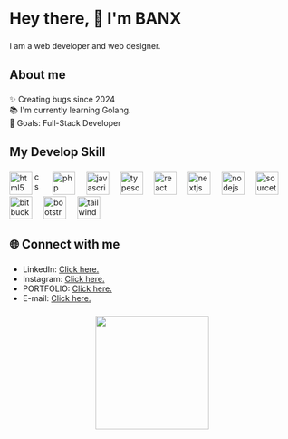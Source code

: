 <h1 align="left">Hey there, 👋 I'm BANX</h1>

###

<p align="left">I am a web developer and web designer.</p>

###

<h2 align="left">About me</h2>

###

<p align="left">✨ Creating bugs since 2024<br>📚 I'm currently learning Golang.<br>🎯 Goals: Full-Stack Developer</p>

###

<h2 align="left">My Develop Skill</h2>

###

<div align="left">
  <img src="https://cdn.jsdelivr.net/gh/devicons/devicon/icons/html5/html5-original.svg" height="40" alt="html5 logo"  />
  <img src="https://cdn.jsdelivr.net/gh/devicons/devicon/icons/css3/css3-original.svg" width="12" height="40" alt="css3 logo"  />
  <img width="12" />
  <img src="https://cdn.jsdelivr.net/gh/devicons/devicon/icons/php/php-original.svg" height="40" alt="php logo"  />
  <img width="12" />
  <img src="https://cdn.jsdelivr.net/gh/devicons/devicon/icons/javascript/javascript-original.svg" height="40" alt="javascript logo"  />
  <img width="12" />
  <img src="https://cdn.jsdelivr.net/gh/devicons/devicon/icons/typescript/typescript-original.svg" height="40" alt="typescript logo"  />
  <img width="12" />
  <img src="https://cdn.jsdelivr.net/gh/devicons/devicon/icons/react/react-original.svg" height="40" alt="react logo"  />
  <img width="12" />
  <img src="https://cdn.jsdelivr.net/gh/devicons/devicon/icons/nextjs/nextjs-original.svg" height="40" alt="nextjs logo"  />
  <img width="12" />
  <img src="https://cdn.jsdelivr.net/gh/devicons/devicon/icons/nodejs/nodejs-original.svg" height="40" alt="nodejs logo"  />
  <img width="12" />
  <img src="https://cdn.jsdelivr.net/gh/devicons/devicon/icons/sourcetree/sourcetree-original.svg" height="40" alt="sourcetree logo"  />
  <img width="12" />
  <img src="https://cdn.jsdelivr.net/gh/devicons/devicon/icons/bitbucket/bitbucket-original.svg" height="40" alt="bitbucket logo"  />
  <img width="12" />
  <img src="https://cdn.jsdelivr.net/gh/devicons/devicon/icons/bootstrap/bootstrap-original.svg" height="40" alt="bootstrap logo"  />
  <img width="12" />
  <img src="https://cdn.jsdelivr.net/gh/devicons/devicon/icons/tailwindcss/tailwindcss-original-wordmark.svg" height="40" alt="tailwindcss logo"  />
</div>

###

<h2 align="left">🌐 Connect with me</h2>

###

- LinkedIn: <a href="https://www.linkedin.com/in/ponpitak-s-73162527a/" target="_blank">Click here.</a>
- Instagram: <a href="https://www.instagram.com/bp.srm/" target="_blank">Click here.</a>
- PORTFOLIO: <a href="https://banxdev-portfolio.vercel.app/" target="_blank">Click here.</a>
- E-mail: <a href="mailto:bank.pptsrm@gmail.com" target="_blank">Click here.</a>

###

<div align="center">
  <img height="200" src="https://media.giphy.com/media/v1.Y2lkPTc5MGI3NjExZXUxemtvandhdTJxY3VucWd2YmgwZzIwbnc3bmo1eW04ajA1NGVteiZlcD12MV9pbnRlcm5hbF9naWZfYnlfaWQmY3Q9Zw/JqmupuTVZYaQX5s094/giphy.gif"  />
</div>

###
